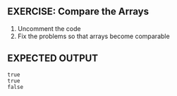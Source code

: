 ## EXERCISE: Compare the Arrays
1. Uncomment the code
2. Fix the problems so that arrays become comparable

## EXPECTED OUTPUT
```
true
true
false
```